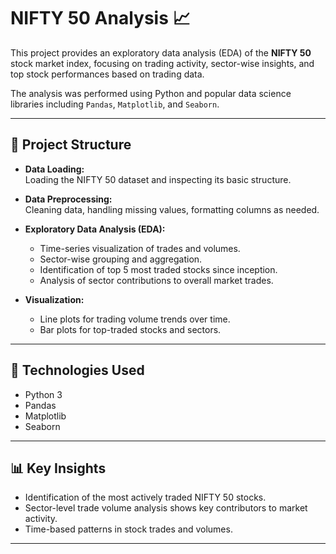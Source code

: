# NIFTY 50 Analysis 📈

This project provides an exploratory data analysis (EDA) of the **NIFTY 50** stock market index, focusing on trading activity, sector-wise insights, and top stock performances based on trading data.

The analysis was performed using Python and popular data science libraries including `Pandas`, `Matplotlib`, and `Seaborn`.

---

## 📂 Project Structure

- **Data Loading:**  
  Loading the NIFTY 50 dataset and inspecting its basic structure.

- **Data Preprocessing:**  
  Cleaning data, handling missing values, formatting columns as needed.

- **Exploratory Data Analysis (EDA):**  
  - Time-series visualization of trades and volumes.
  - Sector-wise grouping and aggregation.
  - Identification of top 5 most traded stocks since inception.
  - Analysis of sector contributions to overall market trades.

- **Visualization:**  
  - Line plots for trading volume trends over time.
  - Bar plots for top-traded stocks and sectors.

---

## 🚀 Technologies Used

- Python 3
- Pandas
- Matplotlib
- Seaborn

---

## 📊 Key Insights

- Identification of the most actively traded NIFTY 50 stocks.
- Sector-level trade volume analysis shows key contributors to market activity.
- Time-based patterns in stock trades and volumes.

---
